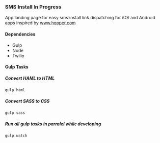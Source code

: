 ### SMS Install **In Progress**

App landing page for easy sms install link dispatching for iOS and Android apps inspired by www.hopper.com 

#### Dependencies

* Gulp
* Node
* Twilio

#### Gulp Tasks

##### Convert HAML to HTML

`gulp haml`

##### Convert SASS to CSS 

`gulp sass`

##### Run all gulp tasks in parralel while developing 

`gulp watch`
